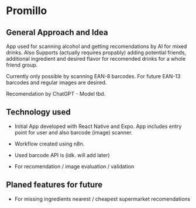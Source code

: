 # Promillo

## General Approach and Idea

App used for scanning alcohol and getting recomendations by AI for mixed drinks.
Also Supports (actually requires propably) adding potential friends, additional ingredient and desired flavor for recomended drinks for a whole friend group.

Currently only possible by scanning EAN-8 barcodes.
For future EAN-13 barcodes and regular images are desired.

Recomendation by ChatGPT - Model tbd.

## Technology used

- Initial App developed with React Native and Expo. App includes entry point for user and also barcode (image) scanner.

- Workflow created using n8n.

- Used barcode API is (idk. will add later)

- For recomendation / image evaluation / validation

## Planed features for future

- For missing ingredients nearest / cheapest supermarket recomendations
